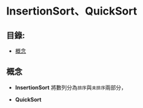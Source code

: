 InsertionSort、QuickSort
=============

目錄:
--------
* [概念](#概念)


概念
-----
* **InsertionSort**
    將數列分為`排序`與`未排序`兩部分，



* **QuickSort**
